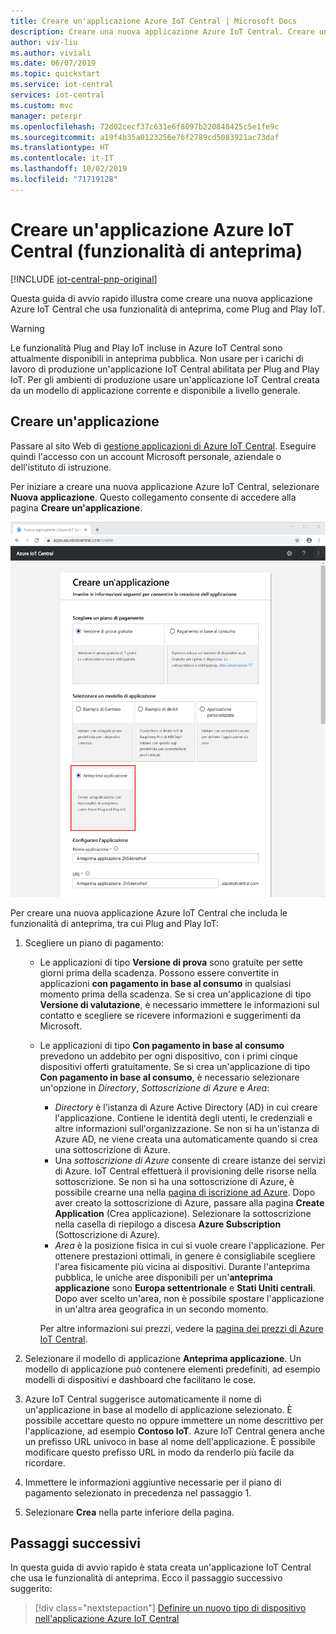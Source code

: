 ```yaml
---
title: Creare un'applicazione Azure IoT Central | Microsoft Docs
description: Creare una nuova applicazione Azure IoT Central. Creare un'applicazione di valutazione o con pagamento in base al consumo usando un modello di applicazione.
author: viv-liu
ms.author: viviali
ms.date: 06/07/2019
ms.topic: quickstart
ms.service: iot-central
services: iot-central
ms.custom: mvc
manager: peterpr
ms.openlocfilehash: 72d02cecf37c631e6f8097b220848425c5e1fe9c
ms.sourcegitcommit: a19f4b35a0123256e76f2789cd5083921ac73daf
ms.translationtype: HT
ms.contentlocale: it-IT
ms.lasthandoff: 10/02/2019
ms.locfileid: "71719128"
---
```

# <a name="create-an-azure-iot-central-application-preview-features"></a>Creare un'applicazione Azure IoT Central (funzionalità di anteprima)

[!INCLUDE [iot-central-pnp-original](../../includes/iot-central-pnp-original-note.md)]

Questa guida di avvio rapido illustra come creare una nuova applicazione Azure IoT Central che usa funzionalità di anteprima, come Plug and Play IoT.

> [!WARNING]
> Le funzionalità Plug and Play IoT incluse in Azure IoT Central sono attualmente disponibili in anteprima pubblica. Non usare per i carichi di lavoro di produzione un'applicazione IoT Central abilitata per Plug and Play IoT. Per gli ambienti di produzione usare un'applicazione IoT Central creata da un modello di applicazione corrente e disponibile a livello generale.

## <a name="create-an-application"></a>Creare un'applicazione

Passare al sito Web di [gestione applicazioni di Azure IoT Central](https://aka.ms/iotcentral). Eseguire quindi l'accesso con un account Microsoft personale, aziendale o dell'istituto di istruzione.

Per iniziare a creare una nuova applicazione Azure IoT Central, selezionare **Nuova applicazione**. Questo collegamento consente di accedere alla pagina **Creare un'applicazione**.

![Pagina Creare un'applicazione di Azure IoT Central](media/quick-deploy-iot-central-pnp/iotcentralcreate-pnp.png)

Per creare una nuova applicazione Azure IoT Central che includa le funzionalità di anteprima, tra cui Plug and Play IoT:

1. Scegliere un piano di pagamento:
   - Le applicazioni di tipo **Versione di prova** sono gratuite per sette giorni prima della scadenza. Possono essere convertite in applicazioni **con pagamento in base al consumo** in qualsiasi momento prima della scadenza. Se si crea un'applicazione di tipo **Versione di valutazione**, è necessario immettere le informazioni sul contatto e scegliere se ricevere informazioni e suggerimenti da Microsoft.
   - Le applicazioni di tipo **Con pagamento in base al consumo** prevedono un addebito per ogni dispositivo, con i primi cinque dispositivi offerti gratuitamente. Se si crea un'applicazione di tipo **Con pagamento in base al consumo**, è necessario selezionare un'opzione in *Directory*, *Sottoscrizione di Azure* e *Area*:
        - *Directory* è l'istanza di Azure Active Directory (AD) in cui creare l'applicazione. Contiene le identità degli utenti, le credenziali e altre informazioni sull'organizzazione. Se non si ha un'istanza di Azure AD, ne viene creata una automaticamente quando si crea una sottoscrizione di Azure.
        - Una *sottoscrizione di Azure* consente di creare istanze dei servizi di Azure. IoT Central effettuerà il provisioning delle risorse nella sottoscrizione. Se non si ha una sottoscrizione di Azure, è possibile crearne una nella [pagina di iscrizione ad Azure](https://aka.ms/createazuresubscription). Dopo aver creato la sottoscrizione di Azure, passare alla pagina **Create Application** (Crea applicazione). Selezionare la sottoscrizione nella casella di riepilogo a discesa **Azure Subscription** (Sottoscrizione di Azure).
        - *Area* è la posizione fisica in cui si vuole creare l'applicazione. Per ottenere prestazioni ottimali, in genere è consigliabile scegliere l'area fisicamente più vicina ai dispositivi. Durante l'anteprima pubblica, le uniche aree disponibili per un'**anteprima applicazione** sono **Europa settentrionale** e **Stati Uniti centrali**. Dopo aver scelto un'area, non è possibile spostare l'applicazione in un'altra area geografica in un secondo momento.

        Per altre informazioni sui prezzi, vedere la [pagina dei prezzi di Azure IoT Central](https://azure.microsoft.com/pricing/details/iot-central/).

1. Selezionare il modello di applicazione **Anteprima applicazione**. Un modello di applicazione può contenere elementi predefiniti, ad esempio modelli di dispositivi e dashboard che facilitano le cose.

1. Azure IoT Central suggerisce automaticamente il nome di un'applicazione in base al modello di applicazione selezionato. È possibile accettare questo no oppure immettere un nome descrittivo per l'applicazione, ad esempio **Contoso IoT**. Azure IoT Central genera anche un prefisso URL univoco in base al nome dell'applicazione. È possibile modificare questo prefisso URL in modo da renderlo più facile da ricordare.

1. Immettere le informazioni aggiuntive necessarie per il piano di pagamento selezionato in precedenza nel passaggio 1.

1. Selezionare **Crea** nella parte inferiore della pagina.

## <a name="next-steps"></a>Passaggi successivi

In questa guida di avvio rapido è stata creata un'applicazione IoT Central che usa le funzionalità di anteprima. Ecco il passaggio successivo suggerito:

> [!div class="nextstepaction"]
> [Definire un nuovo tipo di dispositivo nell'applicazione Azure IoT Central](./tutorial-define-device-type-pnp.md?toc=/azure/iot-central-pnp/toc.json&bc=/azure/iot-central-pnp/breadcrumb/toc.json)
